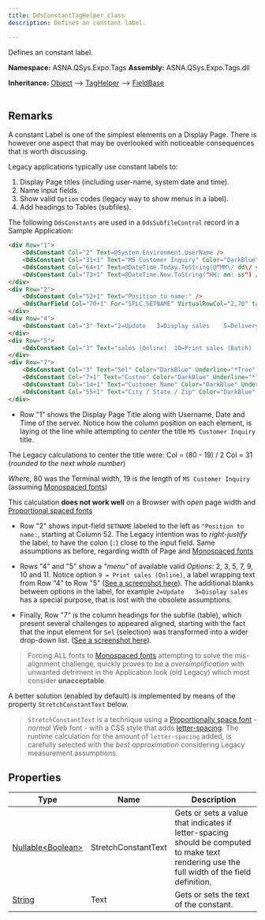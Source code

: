 ```yaml
---
title: DdsConstantTagHelper class
description: Defines an constant label.

---
```


Defines an constant label.

**Namespace:** ASNA.QSys.Expo.Tags
**Assembly:** ASNA.QSys.Expo.Tags.dll

**Inheritance:** [Object](https://docs.microsoft.com/en-us/dotnet/api/system.object) --> [TagHelper](https://learn.microsoft.com/en-us/dotnet/api/microsoft.aspnetcore.razor.taghelpers.taghelper?view=aspnetcore-8.0) --> [FieldBase](/reference/expo/qsys-expo-tags/field-base.html)
<br>
<br>

## Remarks

A constant Label is one of the simplest elements on a Display Page. There is however one aspect that may be overlooked with noticeable consequences that is worth discussing.

Legacy applications typically use constant labels to:

1. Display Page titles (including user-name, system date and time). 
2. Name input fields.
3. Show valid `Option` codes (legacy way to show menus in a label).
4. Add headings to Tables (subfiles).

The following `DdsConstants` are used in a `DdsSubfileControl` record in a Sample Application:

```html
<div Row="1">
    <DdsConstant Col="2" Text=@System.Environment.UserName />
    <DdsConstant Col="31+1" Text="M5 Customer Inquiry" Color="DarkBlue" />
    <DdsConstant Col="64+1" Text=@DateTime.Today.ToString(@"MM\/ dd\/ yy") />
    <DdsConstant Col="73+1" Text=@DateTime.Now.ToString("HH: mm: ss") />
</div>
<div Row="2">
    <DdsConstant Col="52+1" Text="Position to name:" />
    <DdsCharField Col="70+1" For="SFLC.SETNAME" VirtualRowCol="2,70" tabIndex=1 />
</div>
<div Row="4">
    <DdsConstant Col="3" Text="2=Update   3=Display sales    5=Delivery Addresses    7=Create sales record     9=Print" Color="Blue" />
</div>
<div Row="5">
    <DdsConstant Col="3" Text="sales (Online)  10=Print sales (Batch)    11=Orders" Color="Blue" />
</div>
<div Row="7">
    <DdsConstant Col="3" Text="Sel" Color="DarkBlue" Underline="*True" />
    <DdsConstant Col="7+1" Text="Custno" Color="DarkBlue" Underline="*True" />
    <DdsConstant Col="14+1" Text="Customer Name" Color="DarkBlue" Underline="*True" />
    <DdsConstant Col="55+1" Text="City / State / Zip" Color="DarkBlue" Underline="*True" />
</div>
```

* Row "1" shows the Display Page Title along with Username, Date and Time of the server. Notice how the column position on each element, is laying ot the line while attempting to *center* the title `M5 Customer Inquiry` title. 

The Legacy calculations to center the title were: 
Col = (80 - 19) / 2
Col = 31 (*rounded to the next whole number*)

*Where*, 80 was the Terminal width, 19 is the length of `M5 Customer Inquiry` (assuming [Monospaced fonts](https://en.wikipedia.org/wiki/Monospaced_font))

This calculation **does not work well** on a Browser with *open* page width and [Proportional spaced fonts](https://en.wikipedia.org/wiki/Monospaced_font)

* Row "2" shows input-field `SETNAME` labeled to the left as `"Position to name:`, starting at Column 52. The Legacy intention was to *right-justify* the label, to have the colon (`:`) close to the input field. Same assumptions as before, regarding width of Page and [Monospaced fonts](https://en.wikipedia.org/wiki/Monospaced_font)

* Rows "4" and "5" show a *"menu"* of available valid *Options*: 2, 3, 5, 7, 9, 10 and 11. Notice option `9 = Print sales (Online)`, a label wrapping text from Row "4" to Row "5" ([See a screenshot here](https://asna.github.io/SunFarm/avoid-constant-stretching/)). The additional blanks between options in the label, for example 
`2=Update   3=Display sales` has a special purpose, that is lost with the obsolete assumptions.

* Finally, Row "7" is the column headings for the subfile (table), which present several challenges to appeared aligned, starting with the fact that the input element for `Sel` (selection) was transformed into a wider drop-down list. ([See a screenshot here](https://asna.github.io/SunFarm/avoid-constant-stretching/)).

>Forcing ALL fonts to [Monospaced fonts](https://en.wikipedia.org/wiki/Monospaced_font) attempting to solve the mis-alignment challenge, quickly proves to be a *oversimplification* with unwanted detriment in the Application look (old Legacy) which most consider **unacceptable**.

A better solution (enabled by default) is implemented by means of the property `StretchConstantText` below.

> `StretchConstantText` is a technique using a [Proportionally space font](https://en.wikipedia.org/wiki/Monospaced_font) - *normal* Web font - with a CSS style that adds [letter-spacing](https://developer.mozilla.org/en-US/docs/Web/CSS/letter-spacing). The runtime calculation for the amount of `letter-spacing` added, is carefully selected with the *best approximation* considering Legacy measurement assumptions.


## Properties

| Type | Name | Description
| --- | --- | --- 
| [Nullable\<Boolean\>](https://learn.microsoft.com/en-us/dotnet/csharp/language-reference/builtin-types/nullable-value-types) | StretchConstantText | Gets or sets a value that indicates if letter-spacing should be computed to make text rendering use the full width of the field definition. |
| [String](https://learn.microsoft.com/en-us/dotnet/api/system.string?view=net-8.0) | Text | Gets or sets the text of the constant.  |
